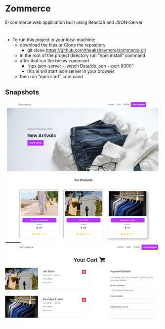 # Zommerce

E-commerce web application built using ReactJS and JSON-Server

#

- To run this project in your local machine:
  - download the files or Clone the repository
    - git clone https://github.com/theakshaymore/zommerce.git
  - in the root of the project directory run “npm install” command
  - after that run the below command
    - “npx json-server --watch Data/db.json --port 8000”
    - this is will start json server in your browser
  - then run “npm start” command

## Snapshots

![mindmap](./zommerce-1.png)
![mindmap](./zommerce-2.png)
![mindmap](./zommerce-3.png)
